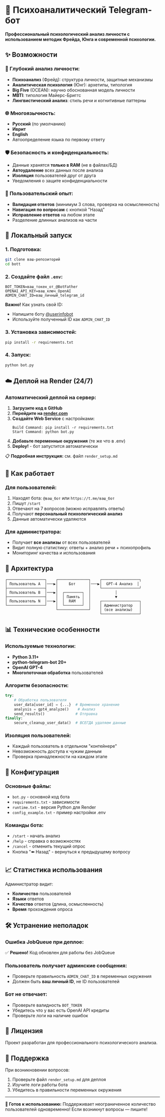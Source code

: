 # 🧠 Психоаналитический Telegram-бот

**Профессиональный психологический анализ личности с использованием методик Фрейда, Юнга и современной психологии.**

## ✨ Возможности

### 🔬 **Глубокий анализ личности:**
- **Психоанализ** (Фрейд): структура личности, защитные механизмы
- **Аналитическая психология** (Юнг): архетипы, типология  
- **Big Five** (OCEAN): научно обоснованная модель личности
- **MBTI**: типология Майерс-Бриггс
- **Лингвистический анализ**: стиль речи и когнитивные паттерны

### 🌐 **Многоязычность:**
- **Русский** (по умолчанию)
- **Иврит** 
- **English**
- Автоопределение языка по первому ответу

### 🛡️ **Безопасность и конфиденциальность:**
- Данные хранятся **только в RAM** (не в файлах/БД)
- **Автоудаление** всех данных после анализа
- **Изоляция** пользователей друг от друга
- Уведомления о защите конфиденциальности

### 🎯 **Пользовательский опыт:**
- **Валидация ответов** (минимум 3 слова, проверка на осмысленность)
- **Навигация по вопросам** с кнопкой "Назад"
- **Исправление ответов** на любом этапе
- Разделение длинных анализов на части

## 🚀 Локальный запуск

### 1. **Подготовка:**
```bash
git clone ваш-репозиторий
cd bott
```

### 2. **Создайте файл `.env`:**
```env
BOT_TOKEN=ваш_токен_от_@BotFather
OPENAI_API_KEY=ваш_ключ_OpenAI
ADMIN_CHAT_ID=ваш_личный_telegram_id
```

**Важно!** Как узнать свой ID:
- Напишите боту [@userinfobot](https://t.me/userinfobot)
- Используйте полученный ID как `ADMIN_CHAT_ID`

### 3. **Установка зависимостей:**
```bash
pip install -r requirements.txt
```

### 4. **Запуск:**
```bash
python bot.py
```

## ☁️ Деплой на Render (24/7)

### **Автоматический деплой на сервер:**

1. **Загрузите код в GitHub**
2. **Перейдите на [render.com](https://render.com)**
3. **Создайте Web Service** с настройками:
   ```
   Build Command: pip install -r requirements.txt
   Start Command: python bot.py
   ```
4. **Добавьте переменные окружения** (те же что в .env)
5. **Deploy!** - бот запустится автоматически

📋 **Подробная инструкция:** см. файл `render_setup.md`

## 🔄 Как работает

### **Для пользователей:**
1. Находят бота: `@ваш_бот` или `https://t.me/ваш_бот`  
2. Пишут `/start`
3. Отвечают на 7 вопросов (можно исправлять ответы)
4. Получают **персональный психологический анализ**
5. Данные автоматически удаляются

### **Для администратора:**
- Получает **все анализы** от всех пользователей
- Видит полную статистику: ответы + анализ речи + психопрофиль
- Мониторинг качества и использования

## 🎯 Архитектура

```
┌─────────────────┐    ┌──────────────┐    ┌─────────────────┐
│ Пользователь A  │───▶│     Бот      │───▶│  GPT-4 Анализ  │
├─────────────────┤    │              │    └─────────────────┘
│ Пользователь B  │───▶│  ┌────────┐  │           │
├─────────────────┤    │  │ Память │  │           ▼
│ Пользователь N  │───▶│  │  RAM   │  │    ┌─────────────────┐
└─────────────────┘    │  └────────┘  │    │ Администратор   │
                       └──────────────┘    │ (все анализы)   │
                                           └─────────────────┘
```

## 📊 Технические особенности

### **Используемые технологии:**
- **Python 3.11+**
- **python-telegram-bot 20+** 
- **OpenAI GPT-4**
- **Многопоточная обработка** пользователей

### **Алгоритм безопасности:**
```python
try:
    # Обработка пользователя
    user_data[user_id] = {...}  # Временное хранение
    analysis = gpt4_analyze()    # Анализ
    send_results()              # Отправка
finally:
    secure_cleanup_user_data()  # ВСЕГДА удаляем данные
```

### **Изоляция пользователей:**
- Каждый пользователь в отдельном "контейнере"
- Невозможность доступа к чужим данным
- Проверка принадлежности на каждом этапе

## 🔧 Конфигурация

### **Основные файлы:**
- `bot.py` - основной код бота
- `requirements.txt` - зависимости
- `runtime.txt` - версия Python для Render
- `config_example.txt` - пример настройки .env

### **Команды бота:**
- `/start` - начать анализ
- `/help` - справка о возможностях  
- `/cancel` - отменить текущий опрос
- Кнопка "⬅️ Назад" - вернуться к предыдущему вопросу

## 📈 Статистика использования

Администратор видит:
- **Количество** пользователей  
- **Языки** ответов
- **Качество** ответов (длина, осмысленность)
- **Время** прохождения опроса

## 🛠️ Устранение неполадок

### **Ошибка JobQueue при деплое:**
✅ **Решено!** Код обновлен для работы без JobQueue

### **Пользователь получает админские сообщения:**
- Проверьте правильность `ADMIN_CHAT_ID` в переменных окружения
- Должен быть **ваш личный ID**, не ID пользователей

### **Бот не отвечает:**
- Проверьте валидность `BOT_TOKEN`  
- Убедитесь что у вас есть OpenAI API кредиты
- Проверьте логи на наличие ошибок

## 📝 Лицензия

Проект разработан для профессионального психологического анализа.

## 🤝 Поддержка

При возникновении вопросов:
1. Проверьте файл `render_setup.md` для деплоя
2. Изучите логи работы бота  
3. Убедитесь в правильности переменных окружения

---

**🎯 Готов к использованию:** Поддерживает неограниченное количество пользователей одновременно! 
Если возникнут вопросы — пишите! 